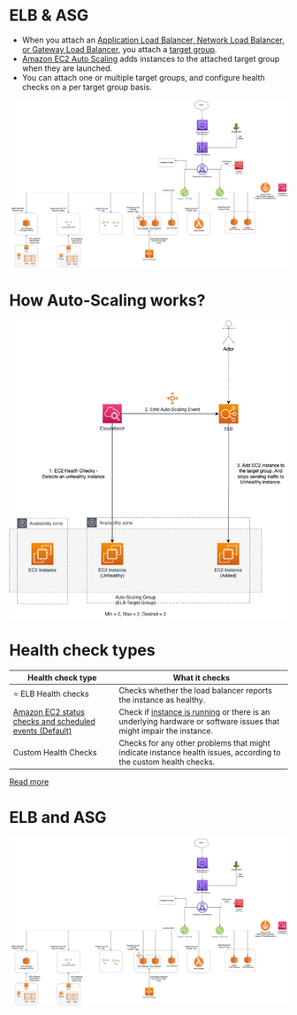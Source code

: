 # ELB & ASG
- When you attach an [Application Load Balancer, Network Load Balancer, or Gateway Load Balancer](../../../1_NetworkingAndContentDelivery/2_ApplicationNetworking/ElasticLoadBalancer/Readme.md), you attach a [target group](../../../1_NetworkingAndContentDelivery/2_ApplicationNetworking/ElasticLoadBalancer/Readme.md). 
- [Amazon EC2 Auto Scaling]() adds instances to the attached target group when they are launched.
- You can attach one or multiple target groups, and configure health checks on a per target group basis.

![img.png](../../../1_NetworkingAndContentDelivery/2_ApplicationNetworking/ElasticLoadBalancer/assets/AWS_Elastic_Load_Balancer.png)

# How Auto-Scaling works?

![img.png](assets/Auto-Scaling-ELB.png)

# Health check types

| Health check type                                                                | What it checks                                                                                                                     |
|----------------------------------------------------------------------------------|------------------------------------------------------------------------------------------------------------------------------------|
| :star: ELB Health checks                                                         | Checks whether the load balancer reports the instance as healthy.                                                                  |
| [Amazon EC2 status checks and scheduled events (Default)](../EC2StatusChecks.md) | Check if [instance is running](../Readme.md) or there is an underlying hardware or software issues that might impair the instance. |
| Custom Health Checks                                                             | Checks for any other problems that might indicate instance health issues, according to the custom health checks.                   |

[Read more](https://docs.aws.amazon.com/autoscaling/ec2/userguide/ec2-auto-scaling-health-checks.html)

# ELB and ASG

![img.png](../../../1_NetworkingAndContentDelivery/2_ApplicationNetworking/ElasticLoadBalancer/assets/AWS_Elastic_Load_Balancer.png)

